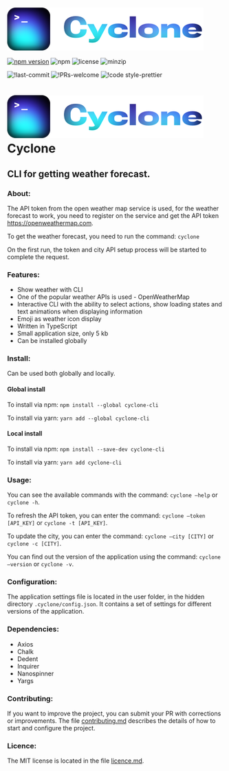![logo](logo.svg)

[![npm version](https://badge.fury.io/js/cyclone-cli.svg)](https://badge.fury.io/js/cyclone-cli)
![npm](https://img.shields.io/npm/dw/cyclone-cli)
![license](https://badgen.net/github/license/IOINITID/cyclone-cli)
![minzip](https://img.shields.io/bundlephobia/minzip/cyclone-cli)

![!last-commit](https://img.shields.io/github/last-commit/ioinitid/cyclone-cli)
![!PRs-welcome](https://img.shields.io/badge/PRs-welcome-brightgreen)
![!code style-prettier](https://img.shields.io/badge/code%20style-prettier-ff69b4)

# ![logo](logo.svg) Cyclone

## CLI for getting weather forecast.

### About:

The API token from the open weather map service is used, for the weather forecast to work, you need to register on the service and get the API token https://openweathermap.com.

To get the weather forecast, you need to run the command: `cyclone`

On the first run, the token and city API setup process will be started to complete the request.

### Features:

- Show weather with CLI
- One of the popular weather APIs is used - OpenWeatherMap
  <!-- - Detailed or minimal mode for weather display -->
  <!-- - Application language selection, English and Russian are available -->
- Interactive CLI with the ability to select actions, show loading states and text animations when displaying information
- Emoji as weather icon display
- Written in TypeScript
- Small application size, only 5 kb
- Can be installed globally

### Install:

Can be used both globally and locally.

#### Global install

To install via npm: `npm install --global cyclone-cli`

To install via yarn: `yarn add --global cyclone-cli`

#### Local install

To install via npm: `npm install --save-dev cyclone-cli`

To install via yarn: `yarn add cyclone-cli`

### Usage:

You can see the available commands with the command: `cyclone —help` or `cyclone -h`.

To refresh the API token, you can enter the command: `cyclone —token [API_KEY]` or `cyclone -t [API_KEY]`.

To update the city, you can enter the command: `cyclone —city [CITY]` or `cyclone -c [CITY]`.

You can find out the version of the application using the command: `cyclone —version` or `cyclone -v`.

### Configuration:

The application settings file is located in the user folder, in the hidden directory `.cyclone/config.json`. It contains a set of settings for different versions of the application.

### Dependencies:

- Axios
- Chalk
- Dedent
- Inquirer
- Nanospinner
- Yargs

### Contributing:

If you want to improve the project, you can submit your PR with corrections or improvements. The file <a href='https://github.com/IOINITID/cyclone-cli/blob/development/contributing.md'>contributing.md</a> describes the details of how to start and configure the project.

### Licence:

The MIT license is located in the file <a href='https://github.com/IOINITID/cyclone-cli/blob/development/licence.md'>licence.md</a>.
